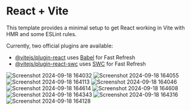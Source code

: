 # React + Vite

This template provides a minimal setup to get React working in Vite with HMR and some ESLint rules.

Currently, two official plugins are available:

- [@vitejs/plugin-react](https://github.com/vitejs/vite-plugin-react/blob/main/packages/plugin-react/README.md) uses [Babel](https://babeljs.io/) for Fast Refresh
- [@vitejs/plugin-react-swc](https://github.com/vitejs/vite-plugin-react-swc) uses [SWC](https://swc.rs/) for Fast Refresh







![Screenshot 2024-09-18 164032](https://github.com/user-attachments/assets/622d935e-ae08-4ba2-96cc-af8d466ec644)
![Screenshot 2024-09-18 164055](https://github.com/user-attachments/assets/60ecc8fb-af76-4a16-8466-9ddf77bade55)
![Screenshot 2024-09-18 164113](https://github.com/user-attachments/assets/482bc237-c7f7-40f8-bc8c-b4079d1f3d3d)
![Screenshot 2024-09-18 164046](https://github.com/user-attachments/assets/6ca20346-40f2-475f-8aea-dc871684f549)
![Screenshot 2024-09-18 164614](https://github.com/user-attachments/assets/e6fbbd9f-2dec-4ab2-bf35-295cbfe01a9d)
![Screenshot 2024-09-18 164608](https://github.com/user-attachments/assets/6af4cc08-89d0-4c18-9f2a-8762aabc62b7)
![Screenshot 2024-09-18 164343](https://github.com/user-attachments/assets/9d2310eb-1eb5-4078-9abe-e2736aa06b62)
![Screenshot 2024-09-18 164316](https://github.com/user-attachments/assets/8f322d92-cb41-43bf-abb9-21ea55667939)
![Screenshot 2024-09-18 164128](https://github.com/user-attachments/assets/86dc6ab1-6434-45a9-9ca5-a24d13d61712)


